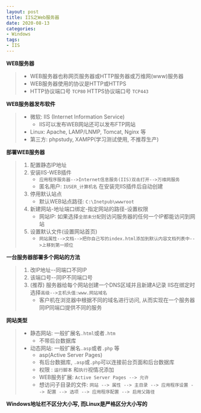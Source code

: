 ```yaml
---
layout: post
title: IIS之Web服务器
date: 2020-08-13
categories:
- Windows
tags:
- IIS
---
```

**WEB服务器**

> * WEB服务器也称网页服务器或HTTP服务器或万维网(www)服务器
> * WEB服务器使用的协议是HTTP或HTTPS
> * HTTP协议端口号 `TCP80`  HTTPS协议端口号 `TCP443`

**WEB服务器发布软件**

> * 微软: IIS (Internet Information Service)
>   * IIS可以发布WEB网站还可以发布FTP网站
> * Linux:  Apache, LAMP/LNMP, Tomcat, Nginx 等
> * 第三方: phpstudy, XAMPP(学习测试使用, 不推荐生产)

**部署WEB服务器**

> 1. 配置静态IP地址
> 2. 安装IIS-WEB插件
>    * `应用程序服务器-->Internet信息服务(IIS)双击打开-->万维网服务`
>    * 匿名用户: `IUSER_计算机名` 在安装完IIS插件后自动创建
> 3. 停用默认站点
>    * 默认WEB站点路径: `C:\Inetpub\wwwroot`
> 4. 新建网站-地址端口绑定-指定网站的路径-设置权限
>    * 网站IP:  如果选择`全部未分配`则访问服务器的任何一个IP都能访问到网站
> 5. 设置默认文件(设置网站首页)
>    * `网站属性-->文档-->把你自己写的index.html添加到默认内容文档列表中-->上移到第一顺位`

**一台服务器部署多个网站的方法**

> 1. 改IP地址--同端口不同IP
> 2. 该端口号--同IP不同端口号
> 3. (推荐) 服务器给每个网站创建一个DNS区域并且新建A记录  IIS在绑定时选择`高级-->主机头值:www.网站域名`  
>    * 客户机在浏览器中根据不同的域名进行访问, 从而实现在一个服务器同IP同端口提供不同的服务

**网站类型**

> * 静态网站: 一般扩展名`.html`或者`.htm`
>   * 不带后台数据库
> * 动态网站: 一般扩展名`.asp`或者`.php` 等
>   * asp(Active Server Pages)
>   * 有后台数据库, `.asp`或`.php`可以连接前台页面和后台数据库
>   * 权限 : `运行脚本` 和`执行`视情况添加
>   * WEB服务扩展: `Active Server Pages --> 允许`
>   * 想访问子目录的文件: `网站 --> 属性 --> 主目录 --> 应用程序设置 --> 配置 --> 选项 --> 应用程序配置 --> 启用父路径`     

**Windows地址栏不区分大小写, 而Linux是严格区分大小写的**

